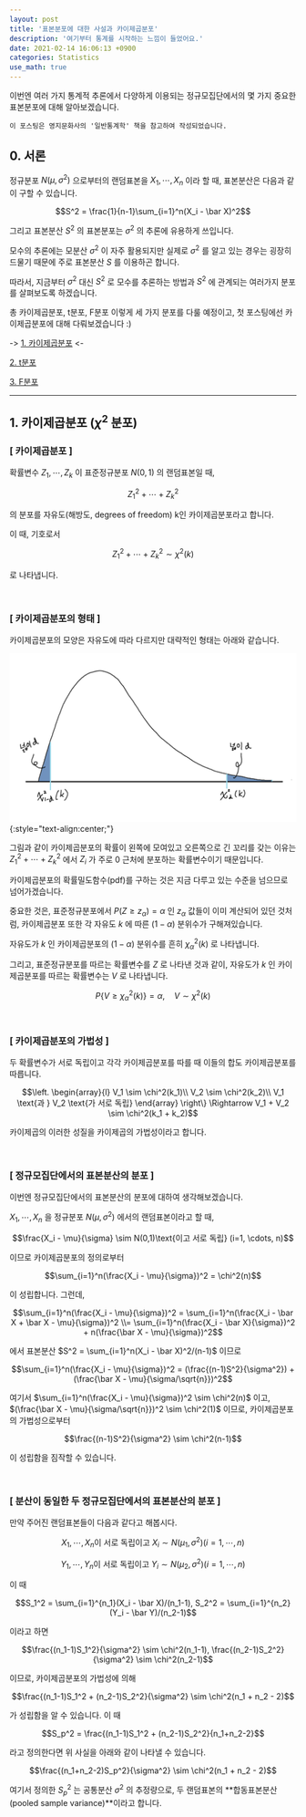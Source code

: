 ```yaml
---
layout: post
title: '표본분포에 대한 사설과 카이제곱분포'
description: '여기부터 통계를 시작하는 느낌이 들었어요.'
date: 2021-02-14 16:06:13 +0900
categories: Statistics
use_math: true
---
```

이번엔 여러 가지 통계적 추론에서 다양하게 이용되는 정규모집단에서의 몇 가지 중요한 표본분포에 대해 알아보겠습니다.

    이 포스팅은 영지문화사의 '일반통계학' 책을 참고하여 작성되었습니다.

## 0. 서론

정규분포 $N(\mu, \sigma^2)$ 으로부터의 랜덤표본을 $X_1, \cdots, X_n$ 이라 할 때, 표본분산은 다음과 같이 구할 수 있습니다.

$$S^2 = \frac{1}{n-1}\sum_{i=1}^n(X_i - \bar X)^2$$

그리고 표본분산 $S^2$ 의 표본분포는 $\sigma^2$ 의 추론에 유용하게 쓰입니다.

모수의 추론에는 모분산 $\sigma^2$ 이 자주 활용되지만 실제로 $\sigma^2$ 를 알고 있는 경우는 굉장히 드물기 때문에 주로 표본분산 $S$ 를 이용하곤 합니다.

따라서, 지금부터 $\sigma^2$ 대신 $S^2$ 로 모수를 추론하는 방법과 $S^2$ 에 관계되는 여러가지 분포를 살펴보도록 하겠습니다.

총 카이제곱분포, t분포, F분포 이렇게 세 가지 분포를 다룰 예정이고, 첫 포스팅에선 카이제곱분포에 대해 다뤄보겠습니다 :)

-> [1. 카이제곱분포][카이] <-

[2. t분포][티]

[3. F분포][엪]

---

## 1. 카이제곱분포 ($\chi^2$ 분포)

### [ 카이제곱분포 ]

확률변수 $Z_1, \cdots, Z_k$ 이 표준정규분포 $N(0, 1)$ 의 랜덤표본일 때,

$$Z_1^2 + \cdots + Z_k^2$$

의 분포를 자유도(해방도, degrees of freedom) k인 카이제곱분포라고 합니다.

이 때, 기호로서 

$$Z_1^2 + \cdots + Z_k^2 \sim \chi^2(k)$$

로 나타냅니다.

<br>

### [ 카이제곱분포의 형태 ]

카이제곱분포의 모양은 자유도에 따라 다르지만 대략적인 형태는 아래와 같습니다.

<img src="/assets/imgs/post_49/그림1.png" alt="그림1" width=600/>
{:style="text-align:center;"}

그림과 같이 카이제곱분포의 확률이 왼쪽에 모여있고 오른쪽으로 긴 꼬리를 갖는 이유는 $Z_1^2 + \cdots + Z_k^2$ 에서 $Z_i$ 가 주로 0 근처에 분포하는 확률변수이기 때문입니다.

카이제곱분포의 확률밀도함수(pdf)를 구하는 것은 지금 다루고 있는 수준을 넘으므로 넘어가겠습니다.

중요한 것은, 표준정규분포에서 $P(Z \ge z_\alpha) = \alpha$ 인 $z_\alpha$ 값들이 이미 계산되어 있던 것처럼, 카이제곱분포 또한 각 자유도 $k$ 에 따른 $(1-\alpha)$ 분위수가 구해져있습니다.

자유도가 $k$ 인 카이제곱분포의 $(1-\alpha)$ 분위수를 흔히 $\chi^2_\alpha(k)$ 로 나타냅니다.

그리고, 표준정규분포를 따르는 확률변수를 $Z$ 로 나타낸 것과 같이, 자유도가 $k$ 인 카이제곱분포를 따르는 확률변수는 $V$ 로 나타냅니다.

$$P\{V \ge \chi^2_\alpha(k)\}=\alpha, \quad V \sim \chi^2(k)$$

<br>

### [ 카이제곱분포의 가법성 ]

두 확률변수가 서로 독립이고 각각 카이제곱분포를 따를 때 이들의 합도 카이제곱분포를 따릅니다.

$$\left.
\begin{array}{l}
V_1 \sim \chi^2(k_1)\\
V_2 \sim \chi^2(k_2)\\
V_1 \text{과 } V_2 \text{가 서로 독립}
\end{array}
\right\}
\Rightarrow V_1 + V_2 \sim \chi^2(k_1 + k_2)$$

카이제곱의 이러한 성질을 카이제곱의 가법성이라고 합니다.

<br>

### [ 정규모집단에서의 표본분산의 분포 ]

이번엔 정규모집단에서의 표본분산의 분포에 대하여 생각해보겠습니다.

$X_1, \cdots, X_n$ 을 정규분포 $N(\mu, \sigma^2)$ 에서의 랜덤표본이라고 할 때,

$$\frac{X_i - \mu}{\sigma} \sim N(0,1)\text{이고 서로 독립} (i=1, \cdots, n)$$

이므로 카이제곱분포의 정의로부터

$$\sum_{i=1}^n(\frac{X_i - \mu}{\sigma})^2 = \chi^2(n)$$

이 성립합니다. 그런데,

$$\sum_{i=1}^n(\frac{X_i - \mu}{\sigma})^2 = \sum_{i=1}^n(\frac{X_i - \bar X + \bar X - \mu}{\sigma})^2 \\= \sum_{i=1}^n(\frac{X_i - \bar X}{\sigma})^2 + n(\frac{\bar X - \mu}{\sigma})^2$$

에서 표본분산 $S^2 = \sum_{i=1}^n(X_i - \bar X)^2/(n-1)$ 이므로

$$\sum_{i=1}^n(\frac{X_i - \mu}{\sigma})^2 = (\frac{(n-1)S^2}{\sigma^2}) + (\frac{\bar X - \mu}{\sigma/\sqrt{n}})^2$$

여기서 $\sum_{i=1}^n(\frac{X_i - \mu}{\sigma})^2 \sim \chi^2(n)$ 이고, $(\frac{\bar X - \mu}{\sigma/\sqrt{n}})^2 \sim \chi^2(1)$ 이므로, 카이제곱분포의 가법성으로부터

$$\frac{(n-1)S^2}{\sigma^2} \sim \chi^2(n-1)$$

이 성립함을 짐작할 수 있습니다.

<br>

### [ 분산이 동일한 두 정규모집단에서의 표본분산의 분포 ]

만약 주어진 랜덤표본들이 다음과 같다고 해봅시다.

$$X_1, \cdots, X_{n} \text{이 서로 독립이고 } X_i \sim N(\mu_1, \sigma^2)(i=1,⋯,n)$$

$$Y_1, \cdots, Y_{n} \text{이 서로 독립이고 } Y_i \sim N(\mu_2, \sigma^2)(i=1,⋯,n)$$

이 때

$$S_1^2 = \sum_{i=1}^{n_1}(X_i - \bar X)/(n_1-1), S_2^2 = \sum_{i=1}^{n_2}(Y_i - \bar Y)/(n_2-1)$$

이라고 하면

$$\frac{(n_1-1)S_1^2}{\sigma^2} \sim \chi^2(n_1-1), \frac{(n_2-1)S_2^2}{\sigma^2} \sim \chi^2(n_2-1)$$

이므로, 카이제곱분포의 가법성에 의해

$$\frac{(n_1-1)S_1^2 + (n_2-1)S_2^2}{\sigma^2} \sim \chi^2(n_1 + n_2 - 2)$$

가 성립함을 알 수 있습니다. 이 때

$$S_p^2 = \frac{(n_1-1)S_1^2 + (n_2-1)S_2^2}{n_1+n_2-2}$$

라고 정의한다면 위 사실을 아래와 같이 나타낼 수 있습니다.

$$\frac{(n_1+n_2-2)S_p^2}{\sigma^2} \sim \chi^2(n_1 + n_2 - 2)$$

여기서 정의한 $S_p^2$ 는 공통분산 $\sigma^2$ 의 추정량으로, 두 랜덤표본의 **합동표본분산(pooled sample variance)**이라고 합니다. 

[카이]: /posts/post-49
[티]: /posts/post-50
[엪]: /posts/post_51